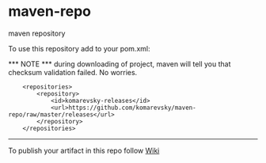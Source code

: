 maven-repo
==========

maven repository

To use this repository add to your pom.xml:

*** NOTE *** during downloading of project, maven will tell you that checksum validation failed. No worries.

        <repositories>
            <repository>
                <id>komarevsky-releases</id>
                <url>https://github.com/komarevsky/maven-repo/raw/master/releases</url>
            </repository>
        </repositories>

_ _ _

To publish your artifact in this repo follow [Wiki](https://github.com/komarevsky/maven-repo/wiki/_pages)
